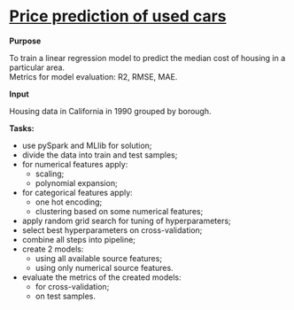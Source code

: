 # [Price prediction of used cars](https://nbviewer.jupyter.org/github/Nanobelka/used_cars/blob/main/used_cars.ipynb)

**Purpose**

To train a linear regression model to predict the median cost of housing in a particular area.  
Metrics for model evaluation: R2, RMSE, MAE.

**Input**

Housing data in California in 1990 grouped by borough.

**Tasks:**

- use pySpark and MLlib for solution;
- divide the data into train and test samples;
- for numerical features apply:
    - scaling;
    - polynomial expansion;
- for categorical features apply:
    - one hot encoding;
    - clustering based on some numerical features;
- apply random grid search for tuning of hyperparameters;
- select best hyperparameters on cross-validation;
- combine all steps into pipeline;
- create 2 models:
    - using all available source features;
    - using only numerical source features.
- evaluate the metrics of the created models:
    - for cross-validation;
    - on test samples.
